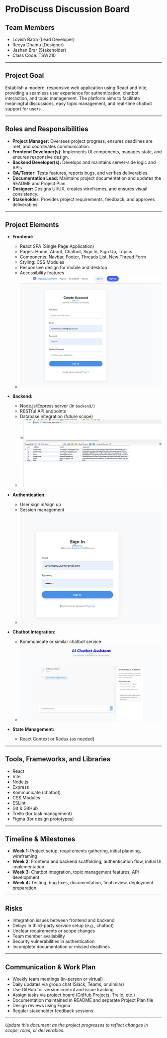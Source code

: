 # ProDiscuss Discussion Board

## Team Members
- Lovish Batra (Lead Developer)
- Reeya Dhamu (Designer)
- Jashan Brar (Stakeholder)
- Class Code: TSW210

---

## Project Goal
Establish a modern, responsive web application using React and Vite, providing a seamless user experience for authentication, chatbot interaction, and topic management. The platform aims to facilitate meaningful discussions, easy topic management, and real-time chatbot support for users.

---

## Roles and Responsibilities
- **Project Manager:** Oversees project progress, ensures deadlines are met, and coordinates communication.
- **Frontend Developer(s):** Implements UI components, manages state, and ensures responsive design.
- **Backend Developer(s):** Develops and maintains server-side logic and APIs.
- **QA/Tester:** Tests features, reports bugs, and verifies deliverables.
- **Documentation Lead:** Maintains project documentation and updates the README and Project Plan.
- **Designer:** Designs UI/UX, creates wireframes, and ensures visual consistency.
- **Stakeholder:** Provides project requirements, feedback, and approves deliverables.

---

## Project Elements
- **Frontend:**
  - React SPA (Single Page Application)
  - Pages: Home, About, Chatbot, Sign In, Sign Up, Topics
  - Components: Navbar, Footer, Threads List, New Thread Form
  - Styling: CSS Modules
  - Responsive design for mobile and desktop
  - Accessibility features
  - ![Project UI Screenshot](./image.png)


- **Backend:**
  - Node.js/Express server (in `backend/`)
  - RESTful API endpoints
  - Database integration (future scope)
  - ![Backend Architecture Screenshot](./image-3.png)



- **Authentication:**
  - User sign in/sign up
  - Session management
  - ![Sign In Page Screenshot](./image-1.png)




- **Chatbot Integration:**
  - Kommunicate or similar chatbot service
  - ![Chatbot Integration Screenshot](./image-2.png)

- **State Management:**
  - React Context or Redux (as needed)

---

## Tools, Frameworks, and Libraries
- React
- Vite
- Node.js
- Express
- Kommunicate (chatbot)
- CSS Modules
- ESLint
- Git & GitHub
- Trello (for task management)
- Figma (for design prototypes)

---

## Timeline & Milestones
- **Week 1:** Project setup, requirements gathering, initial planning, wireframing
- **Week 2:** Frontend and backend scaffolding, authentication flow, initial UI implementation
- **Week 3:** Chatbot integration, topic management features, API development
- **Week 4:** Testing, bug fixes, documentation, final review, deployment preparation

---

## Risks
- Integration issues between frontend and backend
- Delays in third-party service setup (e.g., chatbot)
- Unclear requirements or scope changes
- Team member availability
- Security vulnerabilities in authentication
- Incomplete documentation or missed deadlines

---

## Communication & Work Plan
- Weekly team meetings (in-person or virtual)
- Daily updates via group chat (Slack, Teams, or similar)
- Use GitHub for version control and issue tracking
- Assign tasks via project board (GitHub Projects, Trello, etc.)
- Documentation maintained in README and separate Project Plan file
- Design reviews using Figma
- Regular stakeholder feedback sessions

---

*Update this document as the project progresses to reflect changes in scope, roles, or deliverables.*